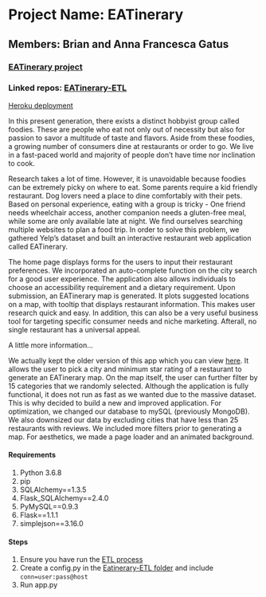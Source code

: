 # Project Name: EATinerary
## Members: Brian and Anna Francesca Gatus
### [EATinerary project](https://github.com/users/TotalEntropy/projects/2)
### Linked repos: [EATinerary-ETL](https://github.com/TotalEntropy/Eatinerary-ETL.git)

[Heroku deployment](https://eatinerary2.herokuapp.com/)

In this present generation, there exists a distinct hobbyist group called foodies. These are people who eat not only out of necessity but also for passion to savor a multitude of taste and flavors. Aside from these foodies, a growing number of consumers dine at restaurants or order to go. We live in a fast-paced world and majority of people don’t have time nor inclination to cook.

Research takes a lot of time. However, it is unavoidable because foodies can be extremely picky on where to eat. Some parents require a kid friendly restaurant. Dog lovers need a place to dine comfortably with their pets. Based on personal experience, eating with a group is tricky - One friend needs wheelchair access, another companion needs a gluten-free meal, while some are only available late at night. We find ourselves searching multiple websites to plan a food trip. In order to solve this problem, we gathered Yelp’s dataset and built an interactive restaurant web application called EATinerary.

The home page displays forms for the users to input their restaurant preferences. We incorporated an auto-complete function on the city search for a good user experience. The application also allows individuals to choose an accessibility requirement and a dietary requirement. Upon submission, an EATinerary map is generated. It plots suggested locations on a map, with tooltip that displays restaurant information. This makes user research quick and easy. In addition, this can also be a very useful business tool for targeting specific consumer needs and niche marketing. Afterall, no single restaurant has a universal appeal.

A little more information...

We actually kept the older version of this app which you can view [here](https://eatinerary.herokuapp.com/). It allows the user to pick a city and minimum star rating of a restaurant to generate an EATinerary map. On the map itself, the user can further filter by 15 categories that we randomly selected. Although the application is fully functional, it does not run as fast as we wanted due to the massive dataset. This is why decided to build a new and improved application. For optimization, we changed our database to mySQL (previously MongoDB). We also downsized our data by excluding cities that have less than 25 restaurants with reviews. We included more filters prior to generating a map. For aesthetics, we made a page loader and an animated background.



#### Requirements
1. Python 3.6.8
2. pip
3. SQLAlchemy==1.3.5
4. Flask_SQLAlchemy==2.4.0
5. PyMySQL==0.9.3
6. Flask==1.1.1
7. simplejson==3.16.0

#### Steps
1. Ensure you have run the [ETL process](https://github.com/TotalEntropy/Eatinerary-ETL.git)
2. Create a config.py in the [Eatinerary-ETL folder](https://github.com/TotalEntropy/Eatinerary-ETL) and include ```conn=user:pass@host```
3. Run app.py
